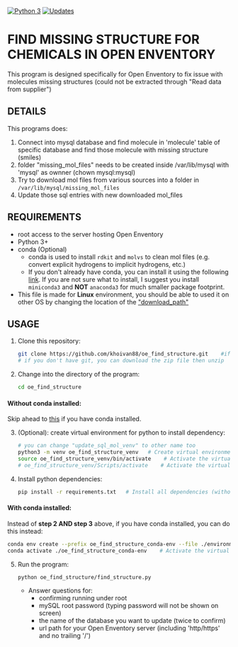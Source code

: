 [![Python 3](https://pyup.io/repos/github/khoivan88/oe_find_structure/python-3-shield.svg)](https://pyup.io/repos/github/khoivan88/oe_find_structure/)
[![Updates](https://pyup.io/repos/github/khoivan88/oe_find_structure/shield.svg)](https://pyup.io/repos/github/khoivan88/oe_find_structure/)

# FIND MISSING STRUCTURE FOR CHEMICALS IN OPEN ENVENTORY

This program is designed specifically for Open Enventory to fix issue with
molecules missing structures (could not be extracted through "Read data from supplier")


## DETAILS

This programs does:

1. Connect into mysql database and find molecule in 'molecule' table
of specific database and find those molecule with missing structure (smiles)
2. folder "missing_mol_files" needs to be created inside /var/lib/mysql
with 'mysql' as ownner (chown mysql:mysql)
3. Try to download mol files from various sources into a folder in
    `/var/lib/mysql/missing_mol_files`
4. Update those sql entries with new downloaded mol_files


## REQUIREMENTS

- root access to the server hosting Open Enventory
- Python 3+
- conda (Optional)
  - conda is used to install `rdkit` and `molvs` to clean mol files (e.g. convert explicit hydrogens to implicit hydrogens, etc.)
  - If you don't already have conda, you can install it using the following <a href="https://docs.conda.io/projects/conda/en/latest/user-guide/install/index.html" target="_blank">link</a>. If you are not sure what to install, I suggest you install `miniconda3` and **NOT** `anaconda3` for much smaller package footprint.
- This file is made for **Linux** environment, you should be able
  to used it on other OS by changing the location of the ["download_path"](oe_find_structure/find_structure.py#L85)


## USAGE

1. Clone this repository:
   
   ```bash
   git clone https://github.com/khoivan88/oe_find_structure.git    #if you have git
   # if you don't have git, you can download the zip file then unzip
   ```

2. Change into the directory of the program:
   
   ```bash
   cd oe_find_structure
   ```

#### Without conda installed:
   Skip ahead to [this](#with-conda-installed) if you have conda installed.

3. (Optional): create virtual environment for python to install dependency:
   
   ```bash
   # you can change "update_sql_mol_venv" to other name too
   python3 -m venv oe_find_structure_venv   # Create virtual environment
   source oe_find_structure_venv/bin/activate    # Activate the virtual environment on Linux
   # oe_find_structure_venv/Scripts/activate    # Activate the virtual environment on Windows
   ```

4. Install python dependencies:
   
   ```bash
   pip install -r requirements.txt   # Install all dependencies (without rdkit and molvs)
   ```

#### With conda installed:

   Instead of **step 2 AND step 3** above, if you have conda installed, you can do this instead:

   ```bash
   conda env create --prefix oe_find_structure_conda-env --file ./environment.yml    # Create virtual  environment with conda and install all dependancies
   conda activate ./oe_find_structure_conda-env    # Activate the virtual environment
   ```

5. Run the program:
   
   ```bash
   python oe_find_structure/find_structure.py   
   ```

   - Answer questions for:
     - confirming running under root
     - mySQL root password (typing password will not be shown on screen)
     - the name of the database you want to update (twice to confirm)
     - url path for your Open Enventory server (including 'http/https' and no trailing '/')
